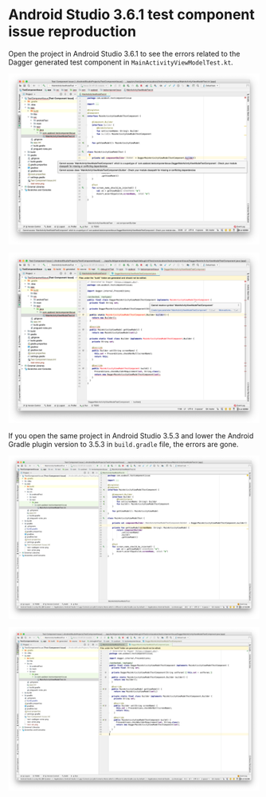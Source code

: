 # Android Studio 3.6.1 test component issue reproduction #

Open the project in Android Studio 3.6.1 to see the errors related to the Dagger generated test component in
`MainActivityViewModelTest.kt`.

![Test error](/test-error.png)

![Test codegen error](/test-codegen-error.png)

If you open the same project in Android Studio 3.5.3 and lower the Android Gradle plugin version to 3.5.3 in `build.gradle` file, the errors are gone.

![Test ok](/test-ok.png)

![Test codegen ok](/test-codegen-ok.png)
